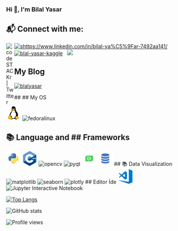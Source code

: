  
<h3 align="left">Hi 👋, I'm Bilal Yasar</h1>

## 📬 Connect with me:
 [<img align="left" alt="codeSTACKr | Twitter" width="22px" src="https://cdn.jsdelivr.net/npm/simple-icons@v3/icons/twitter.svg" />](https://twitter.com/blalyasar)
<p align="left">
 
 
  <a href="https://www.linkedin.com/in/bilal-ya%C5%9Far-7492aa141/"><img src="https://cdn.jsdelivr.net/npm/simple-icons@3.0.1/icons/linkedin.svg" alt="shttps://www.linkedin.com/in/bilal-ya%C5%9Far-7492aa141/" height="30" width="30"></a>&nbsp;&nbsp;
  <a href="https://www.kaggle.com/blalyasar"><img src="https://cdn.jsdelivr.net/npm/simple-icons@3.0.1/icons/kaggle.svg" alt="blal-yasar-kaggle" height="30" width="30"></a>&nbsp;&nbsp;
  <a href="mailto:blalyasar@gmail.com"><img height="30" src="https://cdn.jsdelivr.net/npm/simple-icons@3.4.0/icons/gmail.svg"></a>&nbsp;&nbsp;
</p>


## My Blog
<p align="left">
 <a href="https://medium.com/@blalyasar"><img src="https://cdn.jsdelivr.net/npm/simple-icons@3.0.1/icons/medium.svg" alt="blalyasar" height="30" width="30"></a>&nbsp;&nbsp;
 </p>
## ## My OS
<p align="left">
   <img  alt="linux" src="https://raw.githubusercontent.com/github/explore/80688e429a7d4ef2fca1e82350fe8e3517d3494d/topics/linux/linux.png" width="40" height="40">
   <img   alt="fedoralinux"   src="https://avatars3.githubusercontent.com/u/38725477?s=200&v=4" width="40" height="40" />
 </p>

## 📚 Language and  ## Frameworks
<p align="left">
  <img src="https://raw.githubusercontent.com/github/explore/80688e429a7d4ef2fca1e82350fe8e3517d3494d/topics/python/python.png" alt="python" width="40" height="40"/> 
   <img src="https://raw.githubusercontent.com/github/explore/80688e429a7d4ef2fca1e82350fe8e3517d3494d/topics/cpp/cpp.png" alt="c++" width="40" height="40"/> 

  <img src="https://avatars1.githubusercontent.com/u/5009934?s=200&v=4" alt="opencv" width="40" height="40"/> 
  <img src="https://upload.wikimedia.org/wikipedia/commons/thumb/e/e6/Python_and_Qt.svg/160px-Python_and_Qt.svg.png" alt="pyqt" width="40" height="40"/> 
  <img src="https://raw.githubusercontent.com/github/explore/80688e429a7d4ef2fca1e82350fe8e3517d3494d/topics/qt/qt.png" alt="qt" width="40" height="40"/> 
  
  <img   alt="SQL"   src="https://raw.githubusercontent.com/github/explore/80688e429a7d4ef2fca1e82350fe8e3517d3494d/topics/sql/sql.png" width="40" height="40" />
## 📚 Data Visualization
   <img   alt="matplotlib"   src="https://avatars0.githubusercontent.com/u/215947?s=200&v=4" width="40" height="40" />
  <img  alt="seaborn" src="https://raw.githubusercontent.com/mwaskom/seaborn/211cabb09bb9228635bdd80f74f7591d36d7b2a7/doc/_static/logo-wide-lightbg.svg" width="40" height="40">
   <img   alt="plotly"   src="https://avatars2.githubusercontent.com/u/5997976?s=200&v=4" width="40" height="40" />
 ## Editor İde
 <img  alt="Visual Studio Code"  src="https://raw.githubusercontent.com/github/explore/80688e429a7d4ef2fca1e82350fe8e3517d3494d/topics/visual-studio-code/visual-studio-code.png" width="40px" height="40"/>
<img  alt="Jupyter Interactive Notebook "  src="https://avatars1.githubusercontent.com/u/7388996?s=200&v=4" width="40px" height="40"/>

</p>


 

 





[![Top Langs](https://github-readme-stats.vercel.app/api/top-langs/?username=blalyasar&hide=html,css,jupyter%20notebook,ruby&layout=compact&langs_count=10)](https://github.com/anuraghazra/github-readme-stats)


![GitHub stats](https://github-readme-stats.vercel.app/api?username=blalyasar&show_icons=true&count_private=true)

![Profile views](https://gpvc.arturio.dev/blalyasar)  
